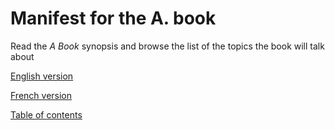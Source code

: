 # Manifest for the A. book

Read the *A Book* synopsis and browse the list of the topics the book will talk about

[English version](/manifest-en.md)

[French version](/manifest-fr.md)

[Table of contents](/toc.md)
